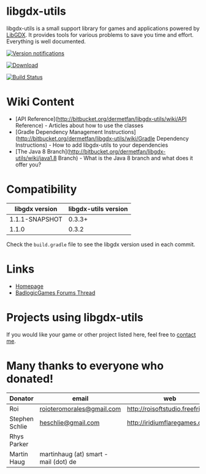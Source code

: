 # libgdx-utils #

libgdx-utils is a small support library for games and applications powered by [LibGDX](http://libgdx.badlogicgames.com). It provides tools for various problems to save you time and effort. Everything is well documented.

[![Version notifications](https://www.bintray.com/docs/images/bintray_badge_color.png)](https://bintray.com/dermetfan/generic/libgdx-utils/view?source=watch)

[![Download](https://api.bintray.com/packages/dermetfan/generic/libgdx-utils/images/download.png)](https://bintray.com/dermetfan/generic/libgdx-utils/_latestVersion)

[![Build Status](https://drone.io/bitbucket.org/dermetfan/libgdx-utils/status.png)](https://drone.io/bitbucket.org/dermetfan/libgdx-utils/latest) 

# Wiki Content #

- [API Reference](http://bitbucket.org/dermetfan/libgdx-utils/wiki/API Reference) - Articles about how to use the classes
- [Gradle Dependency Management Instructions](http://bitbucket.org/dermetfan/libgdx-utils/wiki/Gradle Dependency Instructions) - How to add libgdx-utils to your dependencies
- [The Java 8 Branch](http://bitbucket.org/dermetfan/libgdx-utils/wiki/java1.8 Branch) - What is the Java 8 branch and what does it offer you?

# Compatibility #

|libgdx version|libgdx-utils version
|-|-
|1.1.1-SNAPSHOT|0.3.3+
|1.1.0|0.3.2

Check the `build.gradle` file to see the libgdx version used in each commit.

# Links #

- [Homepage](http://dermetfan.net/libgdx-utils.php)
- [BadlogicGames Forums Thread](http://badlogicgames.com/forum/viewtopic.php?f=17&t=10357)

# Projects using libgdx-utils #

If you would like your game or other project listed here, feel free to [contact me](mailto:tickets@dermetfan.uservoice.com).

# Many thanks to everyone who donated! #

| Donator | email | web
|-----|-----|-----
| Roi | [roioteromorales@gmail.com](mailto:roioteromorales@gmail.com) | http://roisoftstudio.freefri.es/
| Stephen Schlie | [heschlie@gmail.com](mailto:heschlie@gmail.com) | http://iridiumflaregames.com/
| Rhys Parker |
| Martin Haug | martinhaug (at) smart - mail (dot) de